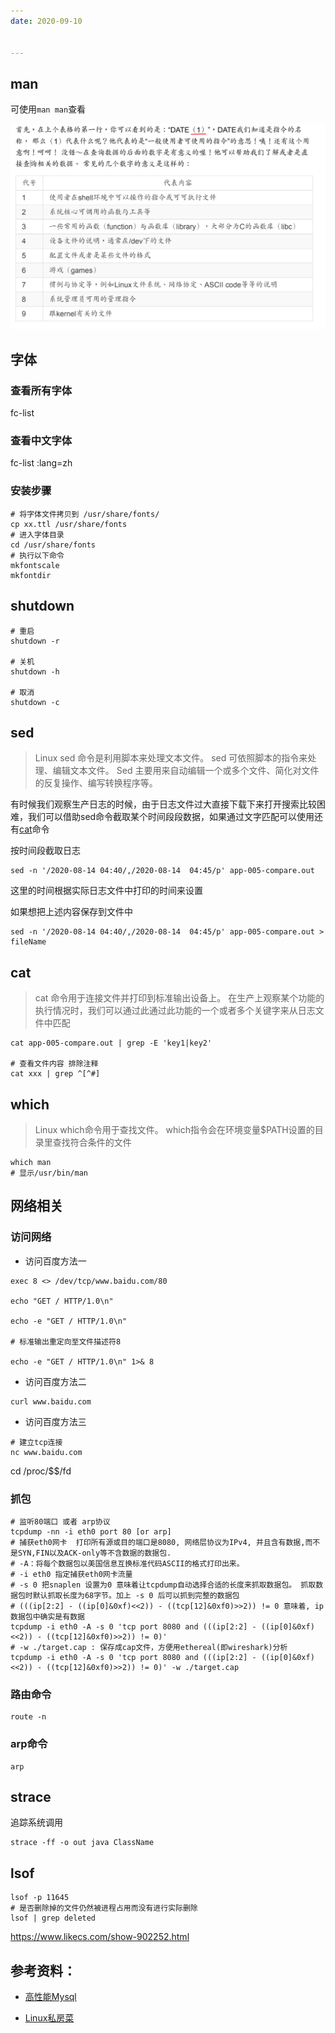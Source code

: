 ```yaml
---
date: 2020-09-10


---
```

## man

可使用`man man`查看

![man](images/img_1.png)

## 字体

### 查看所有字体
fc-list

### 查看中文字体
fc-list :lang=zh

### 安装步骤

~~~shell
# 将字体文件拷贝到 /usr/share/fonts/
cp xx.ttl /usr/share/fonts
# 进入字体目录
cd /usr/share/fonts
# 执行以下命令
mkfontscale
mkfontdir
~~~

## shutdown

~~~ shell
# 重启
shutdown -r

# 关机
shutdown -h

# 取消
shutdown -c

~~~


## sed

> Linux sed 命令是利用脚本来处理文本文件。
> sed 可依照脚本的指令来处理、编辑文本文件。
> Sed 主要用来自动编辑一个或多个文件、简化对文件的反复操作、编写转换程序等。

有时候我们观察生产日志的时候，由于日志文件过大直接下载下来打开搜索比较困难，我们可以借助sed命令截取某个时间段段数据，如果通过文字匹配可以使用还有[cat](#cat)命令

按时间段截取日志
~~~ shell
sed -n '/2020-08-14 04:40/,/2020-08-14  04:45/p' app-005-compare.out
~~~
这里的时间根据实际日志文件中打印的时间来设置

如果想把上述内容保存到文件中
~~~ shell
sed -n '/2020-08-14 04:40/,/2020-08-14  04:45/p' app-005-compare.out > fileName
~~~

## cat
> cat 命令用于连接文件并打印到标准输出设备上。
在生产上观察某个功能的执行情况时，我们可以通过此通过此功能的一个或者多个关键字来从日志文件中匹配
~~~ shell
cat app-005-compare.out | grep -E 'key1|key2'  

# 查看文件内容 排除注释
cat xxx | grep ^[^#] 
~~~


## which
> Linux which命令用于查找文件。
which指令会在环境变量$PATH设置的目录里查找符合条件的文件

~~~ shell
which man
# 显示/usr/bin/man
~~~




## 网络相关

### 访问网络

- 访问百度方法一

~~~ shell
exec 8 <> /dev/tcp/www.baidu.com/80

echo "GET / HTTP/1.0\n"

echo -e "GET / HTTP/1.0\n"

# 标准输出重定向至文件描述符8

echo -e "GET / HTTP/1.0\n" 1>& 8
~~~

- 访问百度方法二

~~~ shell
curl www.baidu.com
~~~

- 访问百度方法三

~~~ shell
# 建立tcp连接
nc www.baidu.com
~~~

cd /proc/$$/fd

### 抓包

~~~ shell
# 监听80端口 或者 arp协议
tcpdump -nn -i eth0 port 80 [or arp]
# 捕获eth0网卡  打印所有源或目的端口是8080, 网络层协议为IPv4, 并且含有数据,而不是SYN,FIN以及ACK-only等不含数据的数据包.
# -A：将每个数据包以美国信息互换标准代码ASCII的格式打印出来。
# -i eth0 指定捕获eth0网卡流量
# -s 0 把snaplen 设置为0 意味着让tcpdump自动选择合适的长度来抓取数据包。 抓取数据包时默认抓取长度为68字节。加上 -s 0 后可以抓到完整的数据包
# (((ip[2:2] - ((ip[0]&0xf)<<2)) - ((tcp[12]&0xf0)>>2)) != 0 意味着, ip数据包中确实是有数据
tcpdump -i eth0 -A -s 0 'tcp port 8080 and (((ip[2:2] - ((ip[0]&0xf)<<2)) - ((tcp[12]&0xf0)>>2)) != 0)'
# -w ./target.cap : 保存成cap文件，方便用ethereal(即wireshark)分析
tcpdump -i eth0 -A -s 0 'tcp port 8080 and (((ip[2:2] - ((ip[0]&0xf)<<2)) - ((tcp[12]&0xf0)>>2)) != 0)' -w ./target.cap
~~~

### 路由命令

~~~ shell
route -n
~~~

### arp命令

~~~ shell
arp
~~~

## strace

追踪系统调用
~~~ shell
strace -ff -o out java ClassName
~~~

## lsof

~~~ shell
lsof -p 11645
# 是否删除掉的文件仍然被进程占用而没有进行实际删除
lsof | grep deleted
~~~



https://www.likecs.com/show-902252.html



## 参考资料：

- [高性能Mysql]()

- [Linux私房菜]()